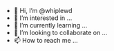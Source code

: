 - 👋 Hi, I’m @whiplewd
- 👀 I’m interested in ...
- 🌱 I’m currently learning ...
- 💞️ I’m looking to collaborate on ...
- 📫 How to reach me ...

<!---
whiplewd/whiplewd is a ✨ special ✨ repository because its `README.md` (this file) appears on your GitHub profile.
You can click the Preview link to take a look at your changes.
--->
